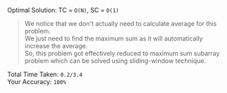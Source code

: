 Optimal Solution: TC = `O(N)`, SC = `O(1)`

> We notice that we don't actually need to calculate average for this problem. <br>
> We just need to find the maximum sum as it will automatically increase the average. <br>
> So, this problem got effectively reduced to maximum sum subarray problem which can be solved using sliding-window technique. <br>

Total Time Taken: `0.2/3.4`<br>
Your Accuracy: `100%`